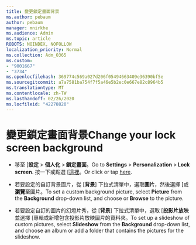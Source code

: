 ```yaml
---
title: 變更鎖定畫面背景
ms.author: pebaum
author: pebaum
manager: mnirkhe
ms.audience: Admin
ms.topic: article
ROBOTS: NOINDEX, NOFOLLOW
localization_priority: Normal
ms.collection: Adm_O365
ms.custom:
- "9001667"
- "3734"
ms.openlocfilehash: 369774c569a027d206f05494663409e36390bf5e
ms.sourcegitcommit: a7a7581ba754f7f5a46e5b2ec0e667e82c8964b5
ms.translationtype: MT
ms.contentlocale: zh-TW
ms.lasthandoff: 02/26/2020
ms.locfileid: "42278820"
---
```

# <a name="change-your-lock-screen-background"></a><span data-ttu-id="7d3f7-102">變更鎖定畫面背景</span><span class="sxs-lookup"><span data-stu-id="7d3f7-102">Change your lock screen background</span></span>

- <span data-ttu-id="7d3f7-103">移至 [**設定** > **個人化** > **鎖定畫面**。</span><span class="sxs-lookup"><span data-stu-id="7d3f7-103">Go to **Settings** > **Personalization** > **Lock screen**.</span></span> <span data-ttu-id="7d3f7-104">按一下或點選 [[這裡](ms-settings:lockscreen?activationSource=GetHelp)。</span><span class="sxs-lookup"><span data-stu-id="7d3f7-104">Or click or tap [here](ms-settings:lockscreen?activationSource=GetHelp).</span></span>

- <span data-ttu-id="7d3f7-105">若要設定的自訂背景圖片，從 [**背景**] 下拉式清單中，選取**圖片**，然後選擇 [或**瀏覽**至圖片。</span><span class="sxs-lookup"><span data-stu-id="7d3f7-105">To set a custom background picture, select **Picture** from the **Background** drop-down list, and choose or **Browse** to the picture.</span></span> 

- <span data-ttu-id="7d3f7-106">若要設定自訂的圖片的幻燈片秀，從 [**背景**] 下拉式清單中，選取 [**投影片放映**並選擇 [專輯或新增包含投影片放映圖片的資料夾。</span><span class="sxs-lookup"><span data-stu-id="7d3f7-106">To set up a slideshow of custom pictures, select **Slideshow** from the **Background** drop-down list, and choose an album or add a folder that contains the pictures for the slideshow.</span></span> 

